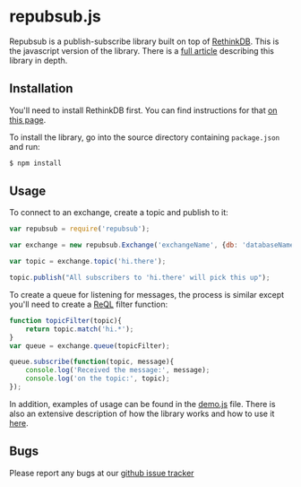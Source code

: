 # repubsub.js #

Repubsub is a publish-subscribe library built on top of
[RethinkDB](http://rethinkdb.com). This is the javascript version of
the library. There is a
[full article](http://rethinkdb.com/docs/publish-subscribe/javascript/)
describing this library in depth.

## Installation ##

You'll need to install RethinkDB first. You can find instructions for
that [on this page](http://rethinkdb.com/docs/install).

To install the library, go into the source directory containing
`package.json` and run:

```bash
$ npm install
```

## Usage ##

To connect to an exchange, create a topic and publish to it:

```javascript
var repubsub = require('repubsub');

var exchange = new repubsub.Exchange('exchangeName', {db: 'databaseName'});

var topic = exchange.topic('hi.there');

topic.publish("All subscribers to 'hi.there' will pick this up");
```

To create a queue for listening for messages, the process is similar
except you'll need to create a
[ReQL](http://rethinkdb.com/docs/introduction-to-reql/) filter
function:

```javascript
function topicFilter(topic){
    return topic.match('hi.*');
}
var queue = exchange.queue(topicFilter);

queue.subscribe(function(topic, message){
    console.log('Received the message:', message);
    console.log('on the topic:', topic);
});
```

In addition, examples of usage can be found in the
[demo.js](https://github.com/rethinkdb/example-pubsub/blob/master/javascript/demo.js)
file. There is also an extensive description of how the library works
and how to use it
[here](rethinkdb.com/docs/publish-subscribe/javascript).

## Bugs ##

Please report any bugs at our
[github issue tracker](https://github.com/rethinkdb/example-pubsub/issues)

